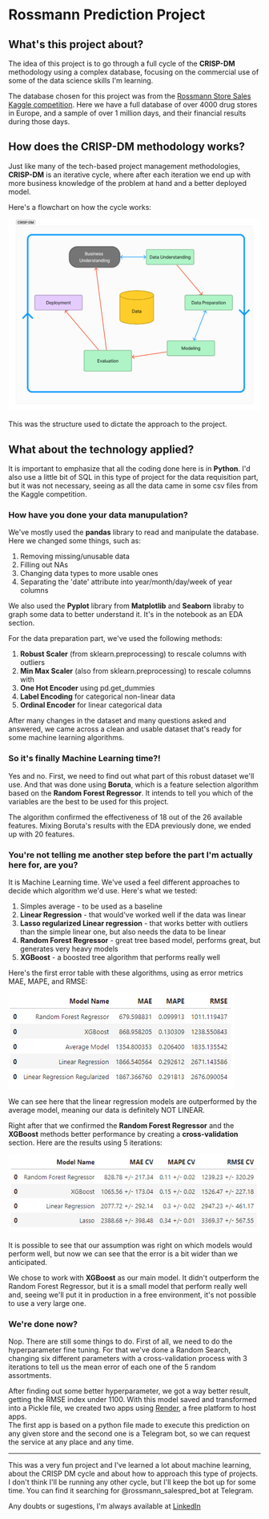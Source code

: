# Rossmann Prediction Project
## What's this project about?
The idea of this project is to go through a full cycle of the **CRISP-DM** methodology using a complex database, focusing on the commercial use of some of the data science skills I'm learning.  
  
The database chosen for this project was from the [Rossmann Store Sales Kaggle competition](https://www.kaggle.com/c/rossmann-store-sales). Here we have a full database of over 4000 drug stores in Europe, and a sample of over 1 million days, and their financial results during those days.

## How does the CRISP-DM methodology works?

Just like many of the tech-based project management methodologies, **CRISP-DM** is an iterative cycle, where after each iteration we end up with more business knowledge of the problem at hand and a better deployed model.  

Here's a flowchart on how the cycle works:

![Crisp-DM cycle](img/CRISP_DM.png)

This was the structure used to dictate the approach to the project.  

## What about the technology applied?

It is important to emphasize that all the coding done here is in **Python**. I'd also use a little bit of SQL in this type of project for the data requisition part, but it was not necessary, seeing as all the data came in some csv files from the Kaggle competition.

### How have you done your data manupulation?
We've mostly used the **pandas** library to read and manipulate the database. Here we changed some things, such as:  
1. Removing missing/unusable data
2. Filling out NAs
3. Changing data types to more usable ones
4. Separating the 'date' attribute into year/month/day/week of year columns

We also used the **Pyplot** library from **Matplotlib** and **Seaborn** libraby to graph some data to better understand it. It's in the notebook as an EDA section.  

For the data preparation part, we've used the following methods:
1. **Robust Scaler** (from sklearn.preprocessing) to rescale columns with outliers
2. **Min Max Scaler** (also from sklearn.preprocessing) to rescale columns with 
3. **One Hot Encoder** using pd.get_dummies 
4. **Label Encoding** for categorical non-linear data
5. **Ordinal Encoder** for linear categorical data

After many changes in the dataset and many questions asked and answered, we came across a clean and usable dataset that's ready for some machine learning algorithms.

### So it's finally Machine Learning time?!

Yes and no. First, we need to find out what part of this robust dataset we'll use. And that was done using **Boruta**, which is a feature selection algorithm based on the **Random Forest Regressor**. It intends to tell you which of the variables are the best to be used for this project.  

The algorithm confirmed the effectiveness of 18 out of the 26 available features. Mixing Boruta's results with the EDA previously done, we ended up with 20 features.

### You're not telling me another step before the part I'm actually here for, are you?

It is Machine Learning time. We've used a feel different approaches to decide which algorithm we'd use. Here's what we tested:  
1. Simples average - to be used as a baseline
2. **Linear Regression** - that would've worked well if the data was linear
3. **Lasso regularized Linear regression** - that works better with outliers than the simple linear one, but also needs the data to be linear
4. **Random Forest Regressor** - great tree based model, performs great, but generates very heavy models
5. **XGBoost**  - a boosted tree algorithm that performs really well

Here's the first error table with these algorithms, using as error metrics MAE, MAPE, and RMSE:

![ml-error](img\firsterror.png)

We can see here that the linear regression models are outperformed by the average model, meaning our data is definitely NOT LINEAR.  

Right after that we confirmed the **Random Forest Regressor** and the **XGBoost** methods better performance by creating a **cross-validation** section. Here are the results using 5 iterations:

![cv-error](img\cverror.png)

It is possible to see that our assumption was right on which models would perform well, but now we can see that the error is a bit wider than we anticipated.  

We chose to work with **XGBoost** as our main model. It didn't outperform the Random Forest Regressor, but it is a small model that perform really well and, seeing we'll put it in production in a free environment, it's not possible to use a very large one.

### We're done now?

Nop. There are still some things to do. First of all, we need to do the hyperparameter fine tuning. For that we've done a Random Search, changing six different parameters with a cross-validation process with 3 iterations to tell us the mean error of each one of the 5 random assortments.

After finding out some better hyperparameter, we got a way better result, getting the RMSE index under 1100. With this model saved and transformed into a Pickle file, we created two apps using [Render](https://render.com), a free platform to host apps.  
The first app is based on a python file made to execute this prediction on any given store and the second one is a Telegram bot, so we can request the service at any place and any time.

---

This was a very fun project and I've learned a lot about machine learning, about the CRISP DM cycle and about how to approach this type of projects. I don't think I'll be running any other cycle, but I'll keep the bot up for some time. You can find it searching for @rossmann_salespred_bot at Telegram. 

Any doubts or sugestions, I'm always available at [LinkedIn](https://www.linkedin.com/in/filipesaladini/)